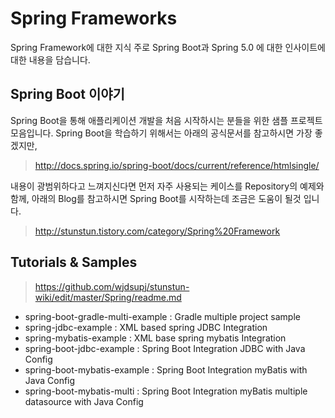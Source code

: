 # Spring Frameworks

Spring Framework에 대한 지식 주로 Spring Boot과 Spring 5.0 에 대한 인사이트에 대한 내용을 담습니다.

## Spring Boot 이야기

Spring Boot을 통해 애플리케이션 개발을 처음 시작하시는 분들을 위한 샘플 프로젝트 모음입니다. Spring Boot을 학습하기 위해서는 아래의 공식문서를 참고하시면 가장 좋겠지만,
> http://docs.spring.io/spring-boot/docs/current/reference/htmlsingle/

내용이 광범위하다고 느껴지신다면 먼저 자주 사용되는 케이스를 Repository의 예제와 함께, 아래의 Blog를 참고하시면 Spring Boot를 시작하는데 조금은 도움이 될것 입니다.
> http://stunstun.tistory.com/category/Spring%20Framework

## Tutorials & Samples

> https://github.com/wjdsupj/stunstun-wiki/edit/master/Spring/readme.md

* spring-boot-gradle-multi-example : Gradle multiple project sample
* spring-jdbc-example : XML based spring JDBC Integration
* spring-mybatis-example : XML base spring mybatis Integration
* spring-boot-jdbc-example : Spring Boot Integration JDBC with Java Config
* spring-boot-mybatis-example : Spring Boot Integration myBatis with Java Config
* spring-boot-mybatis-multi : Spring Boot Integration myBatis multiple datasource with Java Config


